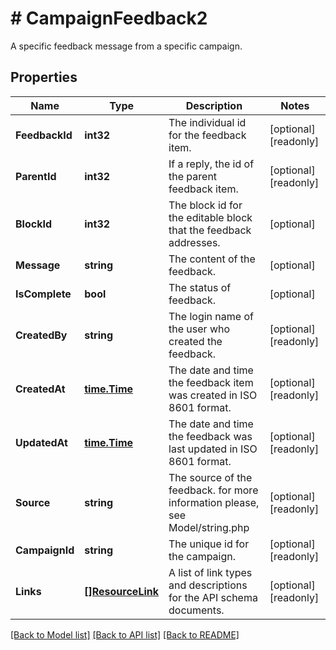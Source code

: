 # # CampaignFeedback2
A specific feedback message from a specific campaign.

## Properties 


Name | Type | Description | Notes
------------ | ------------- | ------------- | -------------
**FeedbackId**| **int32** | The individual id for the feedback item.  | [optional] [readonly]
**ParentId**| **int32** | If a reply, the id of the parent feedback item.  | [optional] [readonly]
**BlockId**| **int32** | The block id for the editable block that the feedback addresses.  | [optional]
**Message**| **string** | The content of the feedback.  | [optional]
**IsComplete**| **bool** | The status of feedback.  | [optional]
**CreatedBy**| **string** | The login name of the user who created the feedback.  | [optional] [readonly]
**CreatedAt**| [**time.Time**](time.Time.md) | The date and time the feedback item was created in ISO 8601 format.  | [optional] [readonly]
**UpdatedAt**| [**time.Time**](time.Time.md) | The date and time the feedback was last updated in ISO 8601 format.  | [optional] [readonly]
**Source**| **string** | The source of the feedback. for more information please, see Model/string.php  | [optional] [readonly]
**CampaignId**| **string** | The unique id for the campaign.  | [optional] [readonly]
**Links**| [**[]ResourceLink**](ResourceLink.md) | A list of link types and descriptions for the API schema documents.  | [optional] [readonly]


[[Back to Model list]](../../README.md#models) [[Back to API list]](../../README.md#endpoints) [[Back to README]](../../README.md)

